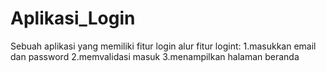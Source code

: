 # Aplikasi_Login
Sebuah aplikasi yang memiliki fitur login
alur fitur logint:
1.masukkan email dan password
2.memvalidasi masuk
3.menampilkan halaman beranda
